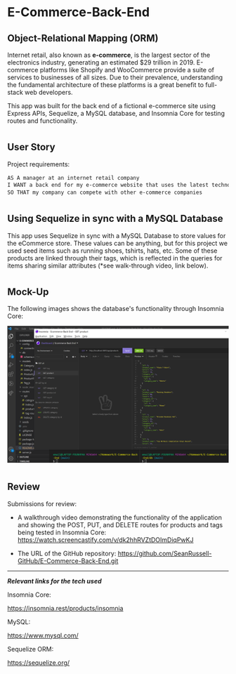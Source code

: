 # **E-Commerce-Back-End**

## **Object-Relational Mapping (ORM)**

Internet retail, also known as **e-commerce**, is the largest sector of the electronics industry, generating an estimated $29 trillion in 2019. E-commerce platforms like Shopify and WooCommerce provide a suite of services to businesses of all sizes. Due to their prevalence, understanding the fundamental architecture of these platforms is a great benefit to full-stack web developers.

This app was built for the back end of a fictional e-commerce site using Express APIs, Sequelize, a MySQL database, and Insomnia Core for testing routes and functionality.
#
## **User Story**
Project requirements:
```md
AS A manager at an internet retail company
I WANT a back end for my e-commerce website that uses the latest technologies
SO THAT my company can compete with other e-commerce companies
```
#

## **Using Sequelize in sync with a MySQL Database**

This app uses Sequelize in sync with a MySQL Database to store values for the eCommerce store. These values can be anything, but for this project we used seed items such as running shoes, tshirts, hats, etc. Some of these products are linked through their tags, which is reflected in the queries for items sharing similar attributes (*see walk-through video, link below).

#
## Mock-Up

The following images shows the database's functionality through Insomnia Core:

![eCommerce-back-end-in-insomnia](views\eCommerce-back-end.PNG)

#
## **Review**
Submissions for review:

* A walkthrough video demonstrating the functionality of the application and showing the POST, PUT, and DELETE routes for products and tags being tested in Insomnia Core:  https://watch.screencastify.com/v/dk2hhRVZtDOImDiqPwKJ


* The URL of the GitHub repository:  https://github.com/SeanRussell-GitHub/E-Commerce-Back-End.git

---

***Relevant links for the tech used***

Insomnia Core:

https://insomnia.rest/products/insomnia

MySQL:

https://www.mysql.com/

Sequelize ORM:

https://sequelize.org/

